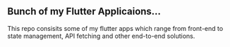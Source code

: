 ## Bunch of my Flutter Applicaions...

This repo consisits some of my flutter apps which range from front-end to state management, API fetching and other end-to-end solutions.

